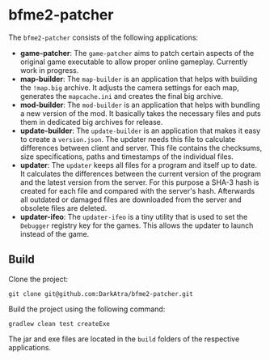 # bfme2-patcher

The `bfme2-patcher` consists of the following applications:

- **game-patcher**:
  The `game-patcher` aims to patch certain aspects of the original game executable to allow proper online gameplay. Currently work in progress.
- **map-builder**:
  The `map-builder` is an application that helps with building the `!map.big` archive. It adjusts the camera settings for each map, generates the `mapcache.ini`
  and creates the final big archive.
- **mod-builder**:
  The `mod-builder` is an application that helps with bundling a new version of the mod. It basically takes the necessary files and puts them in dedicated big
  archives for release.
- **update-builder**:
  The `update-builder` is an application that makes it easy to create a `version.json`. The updater needs this file to calculate differences between client and
  server. This file contains the checksums, size specifications, paths and timestamps of the individual files.
- **updater**:
  The `updater` keeps all files for a program and itself up to date. It calculates the differences between the current version of the program and the latest
  version from the server. For this purpose a SHA-3 hash is created for each file and compared with the server's hash. Afterwards all outdated or damaged files
  are downloaded from the server and obsolete files are deleted.
- **updater-ifeo**:
  The `updater-ifeo` is a tiny utility that is used to set the `Debugger` registry key for the games. This allows the updater to launch instead of the game.

## Build

Clone the project:

```
git clone git@github.com:DarkAtra/bfme2-patcher.git
```

Build the project using the following command:

```
gradlew clean test createExe
```

The jar and exe files are located in the `build` folders of the respective applications.
